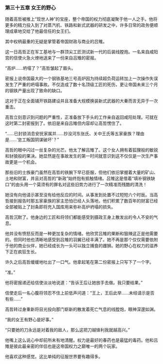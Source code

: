 ### **第三十五章 女王的野心**

随着高哲被推上“现世人神”的宝座，整个帝国的权力彻底凝聚于他一人之手。他将更多的精力投入到了对蒸汽机、铁路和新式武器的研发之中，许多日常的政务便顺理成章地交给了他最信任的女王们。

其中权柄最重的无疑是掌管着帝国财政与商业的吕雉。

这一日高哲正在军工基地与一群顶尖工匠测试新一代的后装线膛炮。一名来自咸阳宫的信使火急火燎地送来了一份来自吕雉的密报。

“高炉……坍塌了？”高哲皱起了眉头。

密报上说帝国最大的一个钢铁基地三号高炉因为持续超负荷运转加上一次操作失误发生了严重的坍塌事故。不仅造成了数十名顶级工匠的死伤，更让帝国未来三个月的钢铁产量出现了致命的缺口。

这对于正在全面铺开铁路建设并且准备大规模换装新式武器的大秦而言无异于一次重击。

高哲立刻意识到问题的严重性，正准备放下手头的工作亲自返回咸阳处理。可就在这时第二封密报到了。依旧是来自吕雉但内容却让高哲愣住了。

“……已封锁消息安抚家属并……抄没河东张氏、关中王氏等五家豪族？理由是……‘怠工叛国阴谋破坏’？”

高哲的眼中闪过一丝复杂的光芒。他太了解吕雉了。这个女人拥有着狐狸般的敏锐和豺狼般的果决。她显然是在事故发生的第一时间就意识到这不仅仅是一次生产事故更是一个机会。

那些旧的士族豪门虽然在高哲的铁腕下早已臣服，但他们依旧掌握着大量的矿山、土地和财富，并且对高哲的“新政”始终抱有抵触情绪。吕雉这是借着“填补钢铁缺口”的由头用一个莫须有的罪名对这些旧势力进行了一次精准而残酷的清洗！

她没有向他请示甚至没有给他反应的时间。从事发到处置不过短短六个时辰。当高哲接到报告时那五家豪族的家主恐怕已经人头落地，他们积累了数百年的财富已经全部被贴上了封条即将充入国库用来弥补高炉坍塌的损失。

高哲沉默了。他身边的工匠和将领们都能感受到摄政王身上散发出的令人不安的气息。

他并没有愤怒反而是一种更加复杂的情绪。他欣赏吕雉的果断和狠辣这正是他需要的。但同时他也清晰地感受到吕雉的羽翼已经丰满了。她不再是那个仅仅需要依附于他的商业伙伴，她已经成长为一头可以独立捕食的雌狮。她的野心在权力的滋养下正在疯狂生长。

许久之后高哲缓缓地吐出了一口气。他拿起笔在第二份密报上只写下了一个字。

“准。”

他将密报递还给信使淡淡地说道：“告诉王后让她放手去做。我只要结果。”

信使走后一名心腹将领忍不住上前低声问道：“王上，王后此举……未经请示是否有些……”

高哲转过身重新将目光投向那门崭新的散发着死亡气息的线膛炮，眼神深邃如渊。

“我的女王有野心是好事。”

“只要她的刀永远是对着我的敌人，那么这把刀越锋利我就越高兴。”

他嘴上这么说心中却前所未有地清醒。权力是最好的春药也是最猛的毒药。他和吕雉是彼此最亲密的伴侣也是这帝国权力之巅唯一的两个玩家。

他喜欢这种感觉。这比单纯的征服世界要有趣得多。